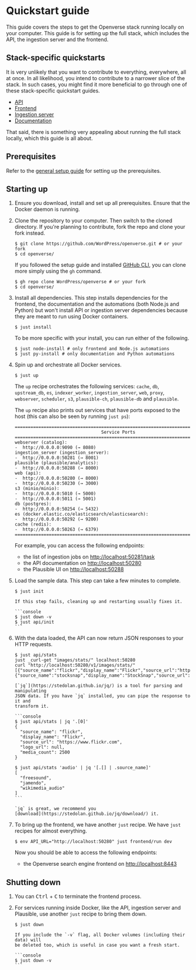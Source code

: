 # Quickstart guide

<!-- the main entrypoint of the Openverse documentation system -->

This guide covers the steps to get the Openverse stack running locally on your
computer. This guide is for setting up the full stack, which includes the API,
the ingestion server and the frontend.

## Stack-specific quickstarts

It is very unlikely that you want to contribute to everything, everywhere, all
at once. In all likelihood, you intend to contribute to a narrower slice of the
stack. In such cases, you might find it more beneficial to go through one of
these stack-specific quickstart guides.

- [API](../api/guides/quickstart.md)
- [Frontend](../frontend/guides/quickstart.md)
- [Ingestion server](../ingestion_server/guides/quickstart.md)
- [Documentation](../meta/quickstart.md)

That said, there is something very appealing about running the full stack
locally, which this guide is all about.

## Prerequisites

Refer to the [general setup guide](./general_setup.md) for setting up the
prerequisites.

## Starting up

1. Ensure you download, install and set up all prerequisites. Ensure that the
   Docker daemon is running.

2. Clone the repository to your computer. Then switch to the cloned directory.
   If you're planning to contribute, fork the repo and clone your fork instead.

   ```console
   $ git clone https://github.com/WordPress/openverse.git # or your fork
   $ cd openverse/
   ```

   If you followed the setup guide and installed
   [GitHub CLI](./general_setup.md#github-cli), you can clone more simply using
   the `gh` command.

   ```console
   $ gh repo clone WordPress/openverse # or your fork
   $ cd openverse/
   ```

3. Install all dependencies. This step installs dependencies for the frontend,
   the documentation and the automations (both Node.js and Python) but won't
   install API or ingestion server dependencies because they are meant to run
   using Docker containers.

   ```console
   $ just install
   ```

   To be more specific with your install, you can run either of the following.

   ```console
   $ just node-install # only frontend and Node.js automations
   $ just py-install # only documentation and Python automations
   ```

4. Spin up and orchestrate all Docker services.

   ```console
   $ just up
   ```

   The `up` recipe orchestrates the following services: `cache`, `db`,
   `upstream_db`, `es`, `indexer_worker`, `ingestion_server`, `web`, `proxy`,
   `webserver`, `scheduler`, `s3`, `plausible-ch`, `plausible-db` and
   `plausible`.

   The `up` recipe also prints out services that have ports exposed to the host
   (this can also be seen by running `just ps`):

   ```
   ================================================================================
                                    Service Ports
   ================================================================================
   webserver (catalog):
   -  http://0.0.0.0:9090 (→ 8080)
   ingestion_server (ingestion_server):
   -  http://0.0.0.0:50281 (→ 8001)
   plausible (plausible/analytics):
   -  http://0.0.0.0:50288 (→ 8000)
   web (api):
   -  http://0.0.0.0:50280 (→ 8000)
   -  http://0.0.0.0:50230 (→ 3000)
   s3 (minio/minio):
   -  http://0.0.0.0:5010 (→ 5000)
   -  http://0.0.0.0:5011 (→ 5001)
   db (postgres):
   -  http://0.0.0.0:50254 (→ 5432)
   es (docker.elastic.co/elasticsearch/elasticsearch):
   -  http://0.0.0.0:50292 (→ 9200)
   cache (redis):
   -  http://0.0.0.0:50263 (→ 6379)
   ================================================================================
   ```

   For example, you can access the following endpoints:

   - the list of ingestion jobs on
     [http://localhost:50281/task](http://localhost:50281/task)
   - the API documentation on [http://localhost:50280](http://localhost:50280)
   - the Plausible UI on [http://localhost:50288](http://localhost:50288)

5. Load the sample data. This step can take a few minutes to complete.

   ```console
   $ just init
   ```

   ````{admonition} Troubleshooting
   If this step fails, cleaning up and restarting usually fixes it.

   ```console
   $ just down -v
   $ just api/init
   ```
   ````

6. With the data loaded, the API can now return JSON responses to your HTTP
   requests.

   ```console
   $ just api/stats
   just _curl-get "images/stats/" localhost:50280
   curl "http://localhost:50280/v1/images/stats/"
   [{"source_name":"flickr","display_name":"Flickr","source_url":"https://www.flickr.com","logo_url":null,"media_count":2500},{"source_name":"stocksnap","display_name":"StockSnap","source_url":"https://stocksnap.io","logo_url":null,"media_count":2500}]%
   ```

   ````{tip}
   [`jq`](https://stedolan.github.io/jq/) is a tool for parsing and manipulating
   JSON data. If you have `jq` installed, you can pipe the response to it and
   transform it.

   ```console
   $ just api/stats | jq '.[0]'
   {
     "source_name": "flickr",
     "display_name": "Flickr",
     "source_url": "https://www.flickr.com",
     "logo_url": null,
     "media_count": 2500
   }

   $ just api/stats 'audio' | jq '[.[] | .source_name]'
   [
     "freesound",
     "jamendo",
     "wikimedia_audio"
   ]
   ```

   `jq` is great, we recommend you
   [download](https://stedolan.github.io/jq/download/) it.
   ````

7. To bring up the frontend, we have another `just` recipe. We have `just`
   recipes for almost everything.

   ```console
   $ env API_URL="http://localhost:50280" just frontend/run dev
   ```

   Now you should be able to access the following endpoints:

   - the Openverse search engine frontend on
     [http://localhost:8443](http://localhost:8443)

## Shutting down

1. You can <kbd>Ctrl</kbd> + <kbd>C</kbd> to terminate the frontend process.

2. For services running inside Docker, like the API, ingestion server and
   Plausible, use another `just` recipe to bring them down.

   ```console
   $ just down
   ```

   ````{tip}
   If you include the `-v` flag, all Docker volumes (including their data) will
   be deleted too, which is useful in case you want a fresh start.

   ```console
   $ just down -v
   ```
   ````
